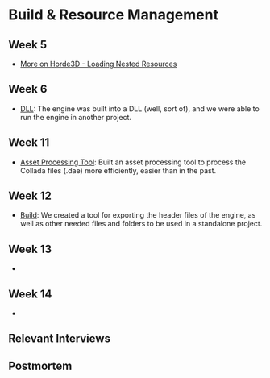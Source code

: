 # Build & Resource Management

## Week 5
- [More on Horde3D - Loading Nested Resources](https://isetta.io/blogs/week-5/#loading-nested-resources)

## Week 6
- [DLL](https://isetta.io/blogs/week-6/#dll): The engine was built into a DLL (well, sort of), and we were able to run the engine in another project.

## Week 11
- [Asset Processing Tool](https://isetta.io/blogs/week-11/#asset-processing-tool): Built an asset processing tool to process the Collada files (.dae) more efficiently, easier than in the past.

## Week 12
- [Build](https://isetta.io/blogs/week-12/#build): We created a tool for exporting the header files of the engine, as well as other needed files and folders to be used in a standalone project.
  
## Week 13
- []()

## Week 14
- []()

## Relevant Interviews

## Postmortem
